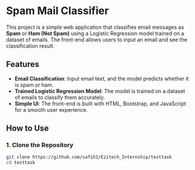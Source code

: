 # Spam Mail Classifier

This project is a simple web application that classifies email messages as **Spam** or **Ham (Not Spam)** using a Logistic Regression model trained on a dataset of emails. The front-end allows users to input an email and see the classification result.

## Features
- **Email Classification**: Input email text, and the model predicts whether it is spam or ham.
- **Trained Logistic Regression Model**: The model is trained on a dataset of emails to classify them accurately.
- **Simple UI**: The front-end is built with HTML, Bootstrap, and JavaScript for a smooth user experience.

## How to Use
### 1. Clone the Repository
```bash
git clone https://github.com/safih1/Ezitech_Internship/testtask
cd testtask
